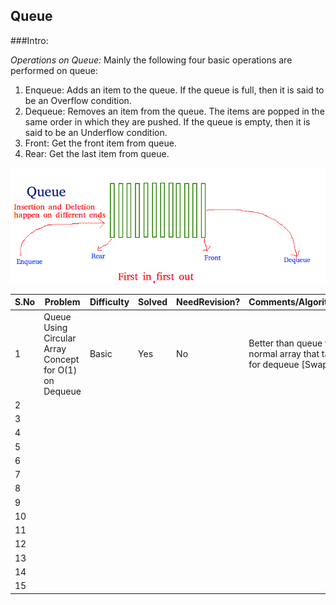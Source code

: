 ## Queue

###Intro:

*Operations on Queue:* Mainly the following four basic operations are performed on queue:
1. Enqueue: Adds an item to the queue. If the queue is full, then it is said to be an Overflow condition.
2. Dequeue: Removes an item from the queue. The items are popped in the same order in which they are pushed. If the queue is empty, then it is said to be an Underflow condition.
3. Front: Get the front item from queue.
4. Rear: Get the last item from queue.

![](.README_images/queue.png)

 |S.No| Problem | Difficulty | Solved | NeedRevision?  | Comments/Algorithms/Tags  |
 |---|---|---|---|---|---|
  | 1 | Queue Using Circular Array Concept for O(1) on Dequeue | Basic |  Yes | No | Better than queue with normal array that takes O(n) for dequeue [Swaps]|
  | 2| | | | | |
  | 3 | | | | | |
  | 4 | | | | | |
  | 5 | | | | | |
  | 6 | | | | | |
  | 7 | | | | | |
  | 8 | | | | | |
  | 9 | | | | | |
  | 10 | | | | | |
  | 11 | | | | | |
  | 12 | | | | | |
  | 13 | | | | | |
  | 14 | | | | | |
  | 15 | | | | | |